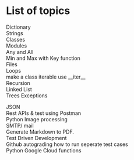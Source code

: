 # List of topics

Dictionary  
Strings  
Classes  
Modules  
Any and All  
Min and Max with Key function  
Files  
Loops  
make a class iterable use \_\_iter\_\_  
Recursion  
Linked List  
Trees
Exceptions

JSON  
Rest APIs & test using Postman  
Python Image processing  
SMTP/ mail  
Generate Markdown to PDF.  
Test Driven Development  
Github autograding how to run seperate test cases  
Python Google Cloud functions
